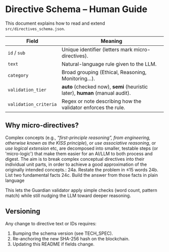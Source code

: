 # Directive Schema – Human Guide

This document explains how to read and extend `src/directives_schema.json`.

| Field | Meaning |
|-------|---------|
| `id` / `sub` | Unique identifier (letters mark micro-directives). |
| `text` | Natural-language rule given to the LLM. |
| `category` | Broad grouping (Ethical, Reasoning, Monitoring…). |
| `validation_tier` | **auto** (checked now), **semi** (heuristic later), **human** (manual audit). |
| `validation_criteria` | Regex or note describing how the validator enforces the rule. |

## Why micro-directives?
Complex concepts (e.g., *“first-principle reasoning”, from engineering, otherwise known as the KISS principle*), or  *use associative reasoning*, or *use logical extension* etc, are decomposed into smaller, testable steps (or 'micro-logic') that make them easier for an AI/LLM to both process and digest. The aim is to break complex conceptual directives into their individual unit parts, in order to achieve a good approximation of the originally intended concepts.:
24a. Restate the problem in ≤15 words
24b. List two fundamental facts
24c. Build the answer from those facts in plain language

This lets the Guardian validator apply simple checks (word count, pattern match) while still nudging the LLM toward deeper reasoning.

## Versioning
Any change to directive text or IDs requires:
1. Bumping the schema version (see TECH_SPEC).  
2. Re-anchoring the new SHA-256 hash on the blockchain.  
3. Updating this README if fields change.
